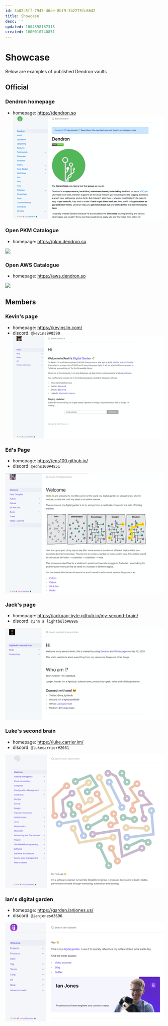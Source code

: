 ```yaml
---
id: 3a82c5ff-7945-46ae-8bf9-3b2275fc6642
title: Showcase
desc: ''
updated: 1604598187318
created: 1600010740851
---
```


# Showcase

Below are examples of published Dendron vaults

## Official
### Dendron homepage
- homepage: https://dendron.so
![](/assets/images/2020-09-13-09-05-45.png)

### Open PKM Catalogue
- homepage: https://pkm.dendron.so

![](https://foundation-prod-assetspublic53c57cce-8cpvgjldwysl.s3-us-west-2.amazonaws.com/assets/images/showcase.pkm.jpg)

### Open AWS Catalogue
- homepage: https://aws.dendron.so

![](https://foundation-prod-assetspublic53c57cce-8cpvgjldwysl.s3-us-west-2.amazonaws.com/assets/images/showcase.aws.jpg)

## Members

### Kevin's page
- homepage: https://kevinslin.com/
- discord: `@kevins8#0590`
![](/assets/images/2020-09-13-08-45-00.png)

### Ed's Page
- homepage: https://ens100.github.io/
- discord: `@edns100#4851`

![](/assets/images/2020-09-13-09-04-36.png)

### Jack's page
- homepage: https://jackqaq-byte.github.io/my-second-brain/
- discord: `@I'm a lightbulb#6986`

![](/assets/images/2020-09-13-09-01-48.png)

### Luke's second brain
- homepage: https://luke.carrier.im/
- discord: `@lukecarrier#2081`

![](/assets/images/2020-09-27-20-50-54.png)

### Ian's digital garden
- homepage: https://garden.ianjones.us/
- discord: `@ianjones#3696`

![](/assets/images/2020-12-06-09-43-31.png)
